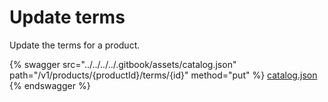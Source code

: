 # Update terms

Update the terms for a product.

{% swagger src="../../../../.gitbook/assets/catalog.json" path="/v1/products/{productId}/terms/{id}" method="put" %}
[catalog.json](../../../../.gitbook/assets/catalog.json)
{% endswagger %}
